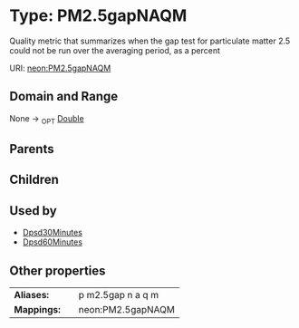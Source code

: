 
# Type: PM2.5gapNAQM


Quality metric that summarizes when the gap test for particulate matter 2.5 could not be run over the averaging period, as a percent

URI: [neon:PM2.5gapNAQM](https://data.neonscience.org/PM2.5gapNAQM)


## Domain and Range

None ->  <sub>OPT</sub> [Double](types/Double.md)

## Parents


## Children


## Used by

 * [Dpsd30Minutes](Dpsd30Minutes.md)
 * [Dpsd60Minutes](Dpsd60Minutes.md)

## Other properties

|  |  |  |
| --- | --- | --- |
| **Aliases:** | | p m2.5gap n a q m |
| **Mappings:** | | neon:PM2.5gapNAQM |

